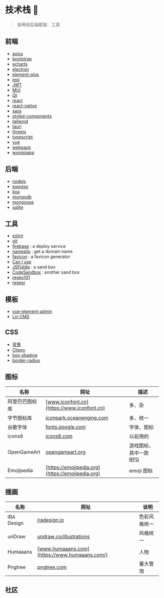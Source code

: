 # 技术栈 🔧

> 各种前后端框架、工具

## 前端

-   [axios](https://axios-http.com/zh/)
-   [bootstrap](https://getbootstrap.com/)
-   [echarts](https://echarts.apache.org/zh/index.html)
-   [electron](https://www.electronjs.org/)
-   [element-plus](https://element-plus.org/zh-CN/)
-   [jest](https://jestjs.io/)
-   [JWT](https://jwt.io/)
-   [MUi](https://mui.com/)
-   [Qt](https://doc.qt.io/qt-5/)
-   [react](https://reactjs.org/)
-   [react-native](https://reactnative.dev/)
-   [sass](https://sass-lang.com/)
-   [styled-components](https://styled-components.com/)
-   [tailwind](https://tailwindcss.com/)
-   [tauri](https://tauri.app/)
-   [threejs](https://threejs.org/)
-   [typescript](https://www.typescriptlang.org/)
-   [vue](https://cn.vuejs.org/)
-   [webpack](https://webpack.docschina.org/)
-   [wxminiapp](https://developers.weixin.qq.com/miniprogram/dev/framework/)

## 后端

-   [nodejs](https://nodejs.org/en/docs/)
-   [express](https://expressjs.com/)
-   [koa](https://koajs.com/)
-   [mongodb](https://www.mongodb.com/home)
-   [mongoose](https://mongoosejs.com/)
-   [sqlite](https://www.sqlite.org/index.html)

## 工具

-   [eslint](https://eslint.org/)
-   [git](https://git-scm.com/docs)
-   [firebase](https://firebase.google.com/) : a deploy service
-   [namesilo](https://www.namesilo.com/) : get a domain name
-   [favicon](https://favicon.io/) : a favicon generator
-   [Can I use](https://caniuse.com/)
-   [JSFiddle](https://jsfiddle.net/) : a sand box
-   [CodeSandbox](https://codesandbox.io/) : another sand box
-   [regex101](https://regex101.com/)
-   [regexr](https://regexr.com/)

## 模板

-   [vue-element-admin](https://panjiachen.github.io/vue-element-admin-site/zh/)
-   [Lin CMS](https://doc.cms.talelin.com/)

## CSS

-   [背景](https://projects.verou.me/css3patterns/#)
-   [Clippy](https://bennettfeely.com/clippy/)
-   [box-shadow](https://developer.mozilla.org/en-US/docs/Web/CSS/CSS_Background_and_Borders/Box-shadow_generator)
-   [border-radius](https://9elements.github.io/fancy-border-radius/full-control.html)

## 图标

| 名称           | 网址                                                         | 描述                                                                             |
| -------------- | ------------------------------------------------------------ | -------------------------------------------------------------------------------- |
| 阿里巴巴图标库 | [www.iconfont.cn](https://www.iconfont.cn)                   | 多、杂                                                                           |
| 字节图标库     | [iconpark.oceanengine.com](https://iconpark.oceanengine.com) | 多、统一                                                                         |
| 谷歌字体       | [fonts.google.com](https://fonts.google.com/)                | 字体、图标                                                                       |
| icons8         | [icons8.com](https://icons8.com/)                            | 以前用的                                                                         |
| OpenGameArt    | [opengameart.org](https://opengameart.org)                   | 游戏图标，其中一款 [RPG](https://opengameart.org/content/98-pixel-art-rpg-icons) |
| Emojipedia     | [https://emojipedia.org](https://emojipedia.org)             | emoji 图标                                                                       |

## 插画

| 名称       | 网址                                                       | 说明         |
| ---------- | ---------------------------------------------------------- | ------------ |
| IRA Design | [iradesign.io](https://iradesign.io)                       | 色彩风格统一 |
| unDraw     | [undraw.co/illustrations](https://undraw.co/illustrations) | 风格统一     |
| Humaaans   | [www.humaaans.com](https://www.humaaans.com/)              | 人物         |
| Pngtree    | [pngtree.com](https://pngtree.com)                         | 量大管饱     |

## 社区

<CardsGrid :sites="communities" />

<script>
export default {
  data() {
    return {
      communities: [
        {
          name: "Stack Overflow",
          desc: "最好的问答网站",
          link: "https://stackoverflow.com"
        },
        {
          name: "v2ex",
          desc: "摸鱼社区",
          link: "https://www.v2ex.com"
        },
        {
          name: "掘金",
          desc: "前端社区",
          link: "https://juejin.cn"
        },
        {
          name: "思否",
          desc: "曾经用的最多的技术问答社区",
          link: "https://segmentfault.com"
        },
        {
          name: "DEV Community",
          desc: "一个不错的广告宣传地",
          link: "https://dev.to"
        },
        {
          name: "InfoQ",
          desc: "了解新技术走向",
          link: "https://www.infoq.cn"
        },
      ],
    }
  }
}
</script>
